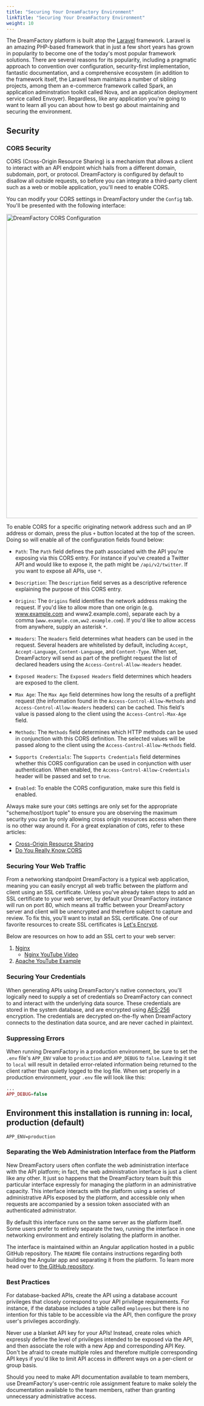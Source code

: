 ```yaml
---
title: "Securing Your DreamFactory Environment"
linkTitle: "Securing Your DreamFactory Environment"
weight: 10
---
```


The DreamFactory platform is built atop the [Laravel](https://www.laravel.com) framework. Laravel is an amazing PHP-based framework that in just a few short years has grown in popularity to become one of the today's most popular framework solutions. There are several reasons for its popularity, including a pragmatic approach to convention over configuration, security-first implementation, fantastic documentation, and a comprehensive ecosystem (in addition to the framework itself, the Laravel team maintains a number of sibling projects, among them an e-commerce framework called Spark, an application adminstration toolkit called Nova, and an application deployment service called Envoyer). Regardless, like any application you're going to want to learn all you can about how to best go about maintaining and securing the environment.

## Security

### CORS Security

CORS (Cross-Origin Resource Sharing) is a mechanism that allows a client to interact with an API endpoint which hails from a different domain, subdomain, port, or protocol. DreamFactory is configured by default to disallow all outside requests, so before you can integrate a third-party client such as a web or mobile application, you'll need to enable CORS.

You can modify your CORS settings in DreamFactory under the `Config` tab. You'll be presented with the following interface:

<img src="/images/10/cors.png" width="800" alt="DreamFactory CORS Configuration">

To enable CORS for a specific originating network address such and an IP address or domain, press the plus `+` button located at the top of the screen. Doing so will enable all of the configuration fields found below:

* `Path`: The `Path` field defines the path associated with the API you're exposing via this CORS entry. For instance if you've created a Twitter API and would like to expose it, the path might be `/api/v2/twitter`. If you want to expose all APIs, use `*`.

* `Description`: The `Description` field serves as a descriptive reference explaining the purpose of this CORS entry.

* `Origins`: The `Origins` field identifies the network address making the request. If you'd like to allow more than one origin (e.g. www.example.com and www2.example.com), separate each by a comma (`www.example.com,ww2.example.com`). If you'd like to allow access from anywhere, supply an asterisk `*`.

* `Headers`: The `Headers` field determines what headers can be used in the request. Several headers are whitelisted by default, including `Accept`, `Accept-Language`, `Content-Language`, and `Content-Type`. When set, DreamFactory will send as part of the preflight request the list of declared headers using the `Access-Control-Allow-Headers` header.

* `Exposed Headers`: The `Exposed Headers` field determines which headers are exposed to the client.

* `Max Age`: The `Max Age` field determines how long the results of a preflight request (the information found in the `Access-Control-Allow-Methods` and `Access-Control-Allow-Headers` headers) can be cached. This field's value is passed along to the client using the `Access-Control-Max-Age` field.

* `Methods`: The `Methods` field determines which HTTP methods can be used in conjunction with this CORS definition. The selected values will be passed along to the client using the `Access-Control-Allow-Methods` field.

* `Supports Credentials`: The `Supports Credentials` field determines whether this CORS configuration can be used in conjunction with user authentication. When enabled, the `Access-Control-Allow-Credentials` header will be passed and set to `true`.

* `Enabled`: To enable the CORS configuration, make sure this field is enabled.

Always make sure your `CORS` settings are only set for the appropriate "scheme/host/port tuple" to ensure you are observing the maximum security you can by only allowing cross origin resources access when there is no other way around it.  For a great explanation of `CORS`, refer to these articles:

* [Cross-Origin Resource Sharing](https://developer.mozilla.org/en-US/docs/Web/HTTP/CORS)
* [Do You Really Know CORS](https://performantcode.com/web/do-you-really-know-cors)

### Securing Your Web Traffic

From a networking standpoint DreamFactory is a typical web application, meaning you can easily encrypt all web traffic between the platform and client using an SSL certificate. Unless you've already taken steps to add an SSL certificate to your web server, by default your DreamFactory instance will run on port 80, which means all traffic between your DreamFactory server and client will be unencrypted and therefore subject to capture and review. To fix this, you'll want to install an SSL certificate. One of our favorite resources to create SSL certificates is [Let's Encrypt](https://letsencrypt.org/getting-started/).

Below are resources on how to add an SSL cert to your web server:

1. [Nginx](https://nginx.org/en/docs/http/configuring_https_servers.html)
	* [Nginx YouTube Video](https://www.youtube.com/watch?v=X3Pr5VATOyA)
2. [Apache YouTube Example](https://www.youtube.com/watch?v=NfUoiv4FTSs)

### Securing Your Credentials

When generating APIs using DreamFactory's native connectors, you'll logically need to supply a set of credentials so DreamFactory can connect to and interact with the underlying data source. These credentials are stored in the system database, and are encrypted using [AES-256](https://en.wikipedia.org/wiki/Advanced_Encryption_Standard) encryption. The credentials are decrypted on-the-fly when DreamFactory connects to the destination data source, and are never cached in plaintext.

### Suppressing Errors

When running DreamFactory in a production environment, be sure to set the `.env` file's `APP_ENV` value to `production` and `APP_DEBUG` to `false`. Leaving it set to `local` will result in detailed error-related information being returned to the client rather than quietly logged to the log file. When set properly in a production environment, your `.env` file will look like this:

```php
...
APP_DEBUG=false
```

## Environment this installation is running in: local, production (default)

```
APP_ENV=production
```

### Separating the Web Administration Interface from the Platform

New DreamFactory users often conflate the web administration interface with the API platform; in fact, the web administration interface is just a client like any other. It just so happens that the DreamFactory team built this particular interface expressly for managing the platform in an administrative capacity. This interface interacts with the platform using a series of administrative APIs exposed by the platform, and accessible only when requests are accompanied by a session token associated with an authenticated administrator.

By default this interface runs on the same server as the platform itself. Some users prefer to entirely separate the two, running the interface in one networking environment and entirely isolating the platform in another.

The interface is maintained within an Angular application hosted in a public GitHub repository. The `README` file contains instructions regarding both building the Angular app and separating it from the platform. To learn more head over to [the GitHub repository](https://github.com/dreamfactorysoftware/df-admin-app).

### Best Practices

For database-backed APIs, create the API using a database account privileges that closely correspond to your API privilege requirements. For instance, if the database includes a table called `employees` but there is no intention for this table to be accessible via the API, then configure the proxy user's privileges accordingly.

Never use a blanket API key for your APIs! Instead, create roles which expressly define the level of privileges intended to be exposed via the API, and then associate the role with a new App and corresponding API Key. Don't be afraid to create multiple roles and therefore multiple corresponding API keys if you'd like to limit API access in different ways on a per-client or group basis.

Should you need to make API documentation available to team members, use DreamFactory's user-centric role assignment feature to make solely the documentation available to the team members, rather than granting unnecessary administrative access.